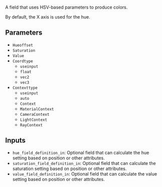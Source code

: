 A field that uses HSV-based parameters to produce colors.

By default, the X axis is used for the hue.

## Parameters

* `Hueoffset`
* `Saturation`
* `Value`
* `Coordtype`
  * `useinput`
  * `float`
  * `vec2`
  * `vec3`
* `Contexttype`
  * `useinput`
  * `auto`
  * `Context`
  * `MaterialContext`
  * `CameraContext`
  * `LightContext`
  * `RayContext`

## Inputs

* `hue_field_definition_in`: Optional field that can calculate the hue setting based on position or other attributes.
* `saturation_field_definition_in`: Optional field that can calculate the saturation setting based on position or other attributes.
* `value_field_definition_in`: Optional field that can calculate the value setting based on position or other attributes.